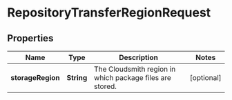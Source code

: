 
# RepositoryTransferRegionRequest

## Properties
Name | Type | Description | Notes
------------ | ------------- | ------------- | -------------
**storageRegion** | **String** | The Cloudsmith region in which package files are stored. |  [optional]



